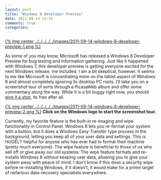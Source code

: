 ```yaml
---
layout: post
title: "Windows 8 Developer Preview"
date: 2011-09-14 13:33
comments: true
categories: 
---
```


[{% img center ../../../../../images/2011-09-14-windows-8-developer-preview-1.png %}](../../../../../images/2011-09-14-windows-8-developer-preview-1-full.png)

As some of you may know, Microsoft has released a Windows 8 Developer Preview for bug testing and information gathering. Just like it happened with Windows 7, this developer preview is getting everyone excited for the next Windows release, me included. I am a bit skeptical, however. It seems to me like Microsoft is concentrating more on the tablet aspect of Windows 8 and almost completely ignoring its desktop PC roots. I'll take you on a screenshot tour of sorts through a PicasaWeb album and offer some commentary along the way. While it is a bit buggy right now, you should [give it a shot](http://dev.windows.com/), its free after all.

[{% img center ../../../../../images/2011-09-14-windows-8-developer-preview-2.png %}](https://picasaweb.google.com/samurailink3/Windows8DeveloperPreview?authuser=0&feat=directlink)
**Click on the Windows logo to start the screenshot tour.**

Currently, my favorite feature is the built-in re-imaging and wipe functionality in Control Panel. Windows 8 lets you re-format your system with a button, but it does a Windows Easy Transfer type process in the background, letting you keep all of your user data and settings. This is HUGELY helpful for anyone who has ever had to format their machine (pretty much everyone). The wipe feature is beneficial to those of us who sell off or give away our old systems: The wipe feature formats and re-installs Windows 8 without keeping user data, allowing you to give your system away with peace of mind. I don't know if this does a security wipe before re-installing Windows, if it doesn't, it would make for a prime target of nefarious data-recovery specialists everywhere.